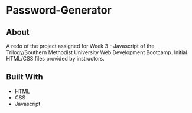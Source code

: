 # Password-Generator
## About
A redo of the project assigned for Week 3 - Javascript of the Trilogy/Southern Methodist University Web Development Bootcamp. Initial HTML/CSS files provided by instructors.

## Built With
* HTML
* CSS
* Javascript

